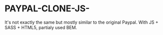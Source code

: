 # PAYPAL-CLONE-JS-
It's not exactly the same but mostly similar to the original Paypal. With JS + SASS + HTML5, partialy used BEM.
